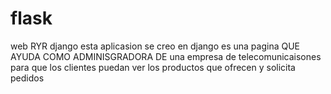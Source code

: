 # flask
web RYR django
esta aplicasion se creo en django es una pagina QUE AYUDA COMO ADMINISGRADORA DE una empresa de telecomunicaisones para que los clientes puedan ver los productos que ofrecen y solicita pedidos 
